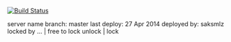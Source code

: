 [![Build Status](https://travis-ci.org/saks/staging_manager.svg?branch=master)](https://travis-ci.org/saks/staging_manager)


server name
branch: master
last deploy: 27 Apr 2014
deployed by: saksmlz
locked by ... | free to lock
unlock | lock


